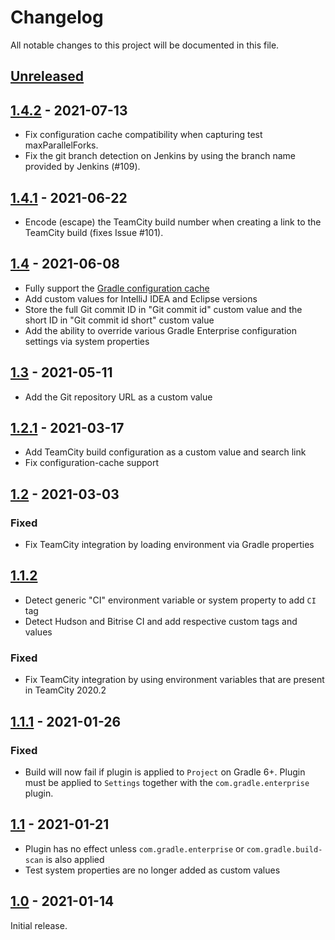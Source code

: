# Changelog
All notable changes to this project will be documented in this file.

## [Unreleased]

## [1.4.2] - 2021-07-13
- Fix configuration cache compatibility when capturing test maxParallelForks.
- Fix the git branch detection on Jenkins by using the branch name provided by Jenkins (#109).

## [1.4.1] - 2021-06-22
- Encode (escape) the TeamCity build number when creating a link to the TeamCity build (fixes Issue #101).

## [1.4] - 2021-06-08
- Fully support the [Gradle configuration cache](https://docs.gradle.org/current/userguide/configuration_cache.html)
- Add custom values for IntelliJ IDEA and Eclipse versions
- Store the full Git commit ID in "Git commit id" custom value and the short ID in "Git commit id short" custom value
- Add the ability to override various Gradle Enterprise configuration settings via system properties

## [1.3] - 2021-05-11
- Add the Git repository URL as a custom value

## [1.2.1] - 2021-03-17
- Add TeamCity build configuration as a custom value and search link
- Fix configuration-cache support

## [1.2] - 2021-03-03

### Fixed
- Fix TeamCity integration by loading environment via Gradle properties

## [1.1.2]
- Detect generic "CI" environment variable or system property to add `CI` tag
- Detect Hudson and Bitrise CI and add respective custom tags and values

### Fixed
- Fix TeamCity integration by using environment variables that are present in TeamCity 2020.2

## [1.1.1] - 2021-01-26
### Fixed
- Build will now fail if plugin is applied to `Project` on Gradle 6+. Plugin must be applied to `Settings` together with the `com.gradle.enterprise` plugin.

## [1.1] - 2021-01-21
- Plugin has no effect unless `com.gradle.enterprise` or `com.gradle.build-scan` is also applied
- Test system properties are no longer added as custom values

## [1.0] - 2021-01-14
Initial release.

[Unreleased]: https://github.com/gradle/gradle-enterprise-build-config-samples/compare/common-custom-user-data-gradle-plugin-1.4.2...HEAD
[1.4.2]: https://github.com/gradle/gradle-enterprise-build-config-samples/compare/common-custom-user-data-gradle-plugin-1.4.1...common-custom-user-data-gradle-plugin-1.4.2
[1.4.1]: https://github.com/gradle/gradle-enterprise-build-config-samples/compare/common-custom-user-data-gradle-plugin-1.4...common-custom-user-data-gradle-plugin-1.4.1
[1.4]: https://github.com/gradle/gradle-enterprise-build-config-samples/compare/common-custom-user-data-gradle-plugin-1.3...common-custom-user-data-gradle-plugin-1.4
[1.3]: https://github.com/gradle/gradle-enterprise-build-config-samples/compare/common-custom-user-data-gradle-plugin-1.2.1...common-custom-user-data-gradle-plugin-1.3
[1.2.1]: https://github.com/gradle/gradle-enterprise-build-config-samples/compare/common-custom-user-data-gradle-plugin-1.2...common-custom-user-data-gradle-plugin-1.2.1
[1.2]: https://github.com/gradle/gradle-enterprise-build-config-samples/compare/common-custom-user-data-gradle-plugin-1.1.2...common-custom-user-data-gradle-plugin-1.2
[1.1.2]: https://github.com/gradle/gradle-enterprise-build-config-samples/compare/common-custom-user-data-gradle-plugin-1.1.1...common-custom-user-data-gradle-plugin-1.1.2
[1.1.1]: https://github.com/gradle/gradle-enterprise-build-config-samples/compare/common-custom-user-data-gradle-plugin-1.1...common-custom-user-data-gradle-plugin-1.1.1
[1.1]: https://github.com/gradle/gradle-enterprise-build-config-samples/compare/common-custom-user-data-gradle-plugin-1.0...common-custom-user-data-gradle-plugin-1.1
[1.0]: https://github.com/gradle/gradle-enterprise-build-config-samples/releases/tag/common-custom-user-data-gradle-plugin-1.0

